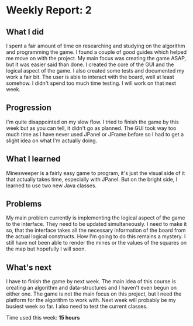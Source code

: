 # Weekly Report: 2

## What I did

I spent a fair amount of time on researching and studying on the algorithm and programming the game. I found a couple of good guides which helped me move on with the project. My main focus was creating the game ASAP, but it was easier said than done. I created the core of the GUI and the logical aspect of the game. I also created some tests and documented my work a fair bit. The user is able to interact with the board, well at least somehow. I didn't spend too much time testing. I will work on that next week.

## Progression

I'm quite disappointed on my slow flow. I tried to finish the game by this week but as you can tell, it didn't go as planned. The GUI took way too much time as I have never used JPanel or JFrame before so I had to get a slight idea on what I'm actually doing.

## What I learned

Minesweeper is a fairly easy game to program, it's just the visual side of it that actually takes time, especially with JPanel. But on the bright side, I learned to use two new Java classes. 

## Problems

My main problem currently is implementing the logical aspect of the game to the interface. They need to be updated simultaneously. I need to make it so, that the interface takes all the necessary information of the board from the actual logical constructs. How I'm going to do this remains a mystery. I still have not been able to render the mines or the values of the squares on the map but hopefully I will soon.

## What's next

I have to finish the game by next week. The main idea of this course is creating an algorithm and data-structures and I haven't even begun on either one. The game is not the main focus on this project, but I need the platform for the algorithm to work with. Next week will probably be my busiest week so far. I also need to test the current classes.

Time used this week: **15 hours**